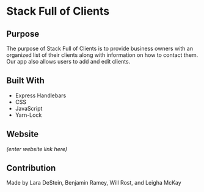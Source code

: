 # Stack Full of Clients

## Purpose
The purpose of Stack Full of Clients is to provide business owners with an organized list of their clients along with information on how to contact them. Our app also allows users to add and edit clients.

## Built With 
* Express Handlebars
* CSS 
* JavaScript
* Yarn-Lock

## Website 
*(enter website link here)*

## Contribution
Made by Lara DeStein, Benjamin Ramey, Will Rost, and Leigha McKay


